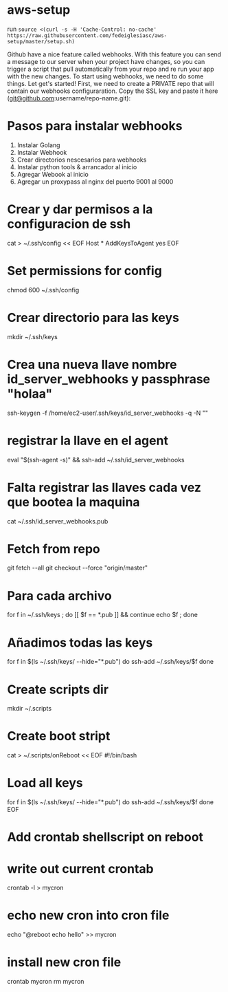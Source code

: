 # aws-setup

run `source <(curl -s -H 'Cache-Control: no-cache' https://raw.githubusercontent.com/fedeiglesiasc/aws-setup/master/setup.sh)`

Github have a nice feature called webhooks. With this feature you can send a 
message to our server when your project have changes, so you can trigger a 
script that pull automatically from your repo and re run your app with the 
new changes. To start using webhooks, we need to do some things. Let get's started!
First, we need to create a PRIVATE repo that will contain our webhooks configuraration.
Copy the SSL key and paste it here (git@github.com:username/repo-name.git): 


# Pasos para instalar webhooks
  1. Instalar Golang
  2. Instalar Webhook
  3. Crear directorios nescesarios para webhooks
  4. Instalar python tools & arrancador al inicio
  5. Agregar Webook al inicio
  6. Agregar un proxypass al nginx del puerto 9001 al 9000


# Crear y dar permisos a la configuracion de ssh
cat > ~/.ssh/config << EOF
  Host *
    AddKeysToAgent yes
EOF

# Set permissions for config
chmod 600 ~/.ssh/config

# Crear directorio para las keys
mkdir ~/.ssh/keys

# Crea una nueva llave nombre id_server_webhooks y passphrase "holaa"
ssh-keygen -f /home/ec2-user/.ssh/keys/id_server_webhooks -q -N ""

# registrar la llave en el agent
eval "$(ssh-agent -s)" && ssh-add ~/.ssh/id_server_webhooks

# Falta registrar las llaves cada vez que bootea la maquina
cat ~/.ssh/id_server_webhooks.pub

# Fetch from repo
git fetch --all
git checkout --force "origin/master"

# Para cada archivo
for f in ~/.ssh/keys ; do [[ $f == *.pub ]] && continue echo $f ; done

# Añadimos todas las keys
for f in $(ls ~/.ssh/keys/ --hide="*.pub")
do
  ssh-add ~/.ssh/keys/$f
done

# Create scripts dir
mkdir ~/.scripts

# Create boot stript
cat > ~/.scripts/onReboot << EOF
  #!/bin/bash

  # Load all keys
  for f in $(ls ~/.ssh/keys/ --hide="*.pub")
  do
    ssh-add ~/.ssh/keys/$f
  done
EOF

# Add crontab shellscript on reboot
  # write out current crontab
  crontab -l > mycron
  # echo new cron into cron file
  echo "@reboot echo hello" >> mycron
  # install new cron file
  crontab mycron
  rm mycron